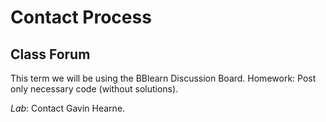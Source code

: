 # Contact Process

## Class Forum

This term we will be using the BBlearn Discussion Board. Homework: Post only necessary code
(without solutions).


_Lab_: Contact Gavin Hearne.


